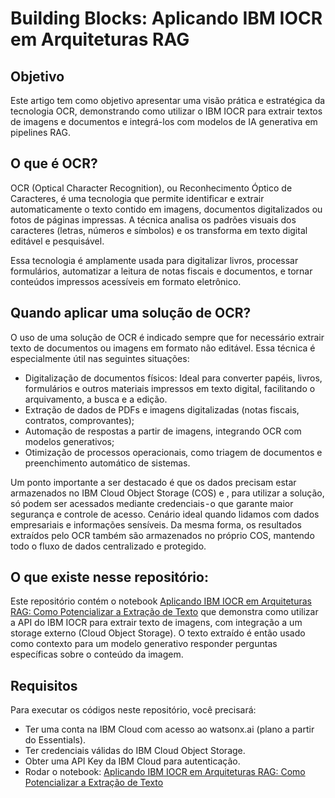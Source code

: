 # Building Blocks: Aplicando IBM IOCR em Arquiteturas RAG

## Objetivo

Este artigo tem como objetivo apresentar uma visão prática e estratégica da tecnologia OCR, demonstrando como utilizar o IBM IOCR para extrair textos de imagens e documentos e integrá-los com modelos de IA generativa em pipelines RAG.

## O que é OCR?

OCR (Optical Character Recognition), ou Reconhecimento Óptico de Caracteres, é uma tecnologia que permite identificar e extrair automaticamente o texto contido em imagens, documentos digitalizados ou fotos de páginas impressas. A técnica analisa os padrões visuais dos caracteres (letras, números e símbolos) e os transforma em texto digital editável e pesquisável.

Essa tecnologia é amplamente usada para digitalizar livros, processar formulários, automatizar a leitura de notas fiscais e documentos, e tornar conteúdos impressos acessíveis em formato eletrônico.


## Quando aplicar uma solução de OCR?

O uso de uma solução de OCR é indicado sempre que for necessário extrair texto de documentos ou imagens em formato não editável. Essa técnica é especialmente útil nas seguintes situações:

- Digitalização de documentos físicos: Ideal para converter papéis, livros, formulários e outros materiais impressos em texto digital, facilitando o arquivamento, a busca e a edição.
- Extração de dados de PDFs e imagens digitalizadas (notas fiscais, contratos, comprovantes);
- Automação de respostas a partir de imagens, integrando OCR com modelos generativos;
- Otimização de processos operacionais, como triagem de documentos e preenchimento automático de sistemas.

Um ponto importante a ser destacado é que os dados precisam estar armazenados no IBM Cloud Object Storage (COS) e , para utilizar a solução, só podem ser acessados mediante credenciais - o que garante maior segurança e controle de acesso. Cenário ideal quando lidamos com dados empresariais e informações sensíveis. Da mesma forma, os resultados extraídos pelo OCR também são armazenados no próprio COS, mantendo todo o fluxo de dados centralizado e protegido.

## O que existe nesse repositório:

Este repositório contém o notebook [Aplicando IBM IOCR em Arquiteturas RAG: Como Potencializar a Extração de Texto](https://github.com/laurapellizari/watsonx-ai-iocr/blob/main/Aplicando%20IBM%20IOCR%20em%20Arquiteturas%20RAG%3A%20Como%20Potencializar%20a%20Extra%C3%A7%C3%A3o%20de%20Textos.ipynb) que demonstra como utilizar a API do IBM IOCR para extrair texto de imagens, com integração a um storage externo (Cloud Object Storage). O texto extraído é então usado como contexto para um modelo generativo responder perguntas específicas sobre o conteúdo da imagem.

## Requisitos

Para executar os códigos neste repositório, você precisará:

- Ter uma conta na IBM Cloud com acesso ao watsonx.ai (plano a partir do Essentials).
- Ter credenciais válidas do IBM Cloud Object Storage.
- Obter uma API Key da IBM Cloud para autenticação.
- Rodar o notebook: [Aplicando IBM IOCR em Arquiteturas RAG: Como Potencializar a Extração de Texto](https://github.com/laurapellizari/watsonx-ai-iocr/blob/main/Aplicando%20IBM%20IOCR%20em%20Arquiteturas%20RAG%3A%20Como%20Potencializar%20a%20Extra%C3%A7%C3%A3o%20de%20Textos.ipynb)

